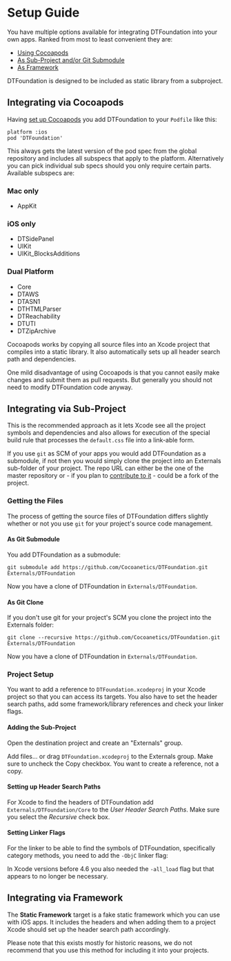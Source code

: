Setup Guide
===========

You have multiple options available for integrating DTFoundation into your own apps. Ranked from most to least convenient they are:

- [Using Cocoapods](#Cocoapods)
- [As Sub-Project and/or Git Submodule](#Subproject)
- [As Framework](#Framework)

DTFoundation is designed to be included as static library from a subproject.

<a id="Cocoapods"></a>
Integrating via Cocoapods
-------------------------

Having [set up Cocoapods](http://www.cocoanetics.com/2013/01/digging-into-cocoapods/) you add DTFoundation to your `Podfile` like this:

    platform :ios
    pod 'DTFoundation'

This always gets the latest version of the pod spec from the global repository and includes all subspecs that apply to the platform. Alternatively you can pick individual sub specs should you only require certain parts. Available subspecs are:

### Mac only

- AppKit

### iOS only

- DTSidePanel
- UIKit
- UIKit_BlocksAdditions

### Dual Platform

- Core
- DTAWS
- DTASN1
- DTHTMLParser
- DTReachability
- DTUTI
- DTZipArchive

Cocoapods works by copying all source files into an Xcode project that compiles into a static library. It also automatically sets up all header search path and dependencies.

One mild disadvantage of using Cocoapods is that you cannot easily make changes and submit them as pull requests. But generally you should not need to modify DTFoundation code anyway.

<a id="Subproject"></a>
Integrating via Sub-Project
---------------------------

This is the recommended approach as it lets Xcode see all the project symbols and dependencies and also allows for execution of the special build rule that processes the `default.css` file into a link-able form.

If you use `git` as SCM of your apps you would add DTFoundation as a submodule, if not then you would simply clone the project into an Externals sub-folder of your project. The repo URL can either be the one of the master repository or - if you plan to [contribute to it](http://www.cocoanetics.com/2012/01/github-fork-fix-pull-request/) - could be a fork of the project.

### Getting the Files

The process of getting the source files of DTFoundation differs slightly whether or not you use `git` for your project's source code management.

#### As Git Submodule

You add DTFoundation as a submodule:

    git submodule add https://github.com/Cocoanetics/DTFoundation.git Externals/DTFoundation

Now you have a clone of DTFoundation in `Externals/DTFoundation`.

#### As Git Clone

If you don't use git for your project's SCM you clone the project into the Externals folder:

    git clone --recursive https://github.com/Cocoanetics/DTFoundation.git Externals/DTFoundation
   
Now you have a clone of DTFoundation in `Externals/DTFoundation`.

### Project Setup

You want to add a reference to `DTFoundation.xcodeproj` in your Xcode project so that you can access its targets. You also have to set the header search paths, add some framework/library references and check your linker flags.

#### Adding the Sub-Project

Open the destination project and create an "Externals" group.

Add files… or drag `DTFoundation.xcodeproj` to the Externals group. Make sure to uncheck the Copy checkbox. You want to create a reference, not a copy.

#### Setting up Header Search Paths

For Xcode to find the headers of DTFoundation add `Externals/DTFoundation/Core` to the *User Header Search Paths*. Make sure you select the *Recursive* check box.

#### Setting Linker Flags

For the linker to be able to find the symbols of DTFoundation, specifically category methods, you need to add the `-ObjC` linker flag:

In Xcode versions before 4.6 you also needed the `-all_load` flag but that appears to no longer be necessary.

<a id="Framework"></a>
Integrating via Framework
-------------------------

The **Static Framework** target is a fake static framework which you can use with iOS apps. It includes the headers and when adding them to a project Xcode should set up the header search path accordingly. 

Please note that this exists mostly for historic reasons, we do not recommend that you use this method for including it into your projects. 

